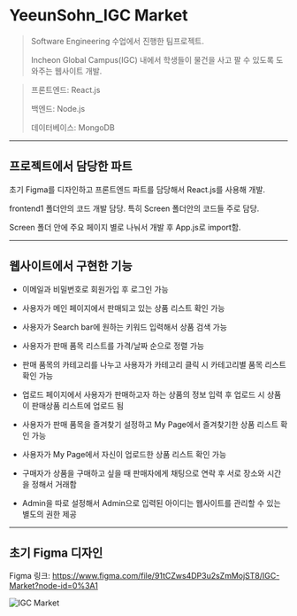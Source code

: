 # YeeunSohn_IGC Market
> Software Engineering 수업에서 진행한 팀프로젝트.
> 
> Incheon Global Campus(IGC) 내에서 학생들이 물건을 사고 팔 수 있도록 도와주는 웹사이트 개발.

> 프론트엔드: React.js
> 
> 백엔드: Node.js
> 
> 데이터베이스: MongoDB

------------------------------------
## 프로젝트에서 담당한 파트

초기 Figma를 디자인하고 프론트엔드 파트를 담당해서 React.js를 사용해 개발.

frontend1 폴더안의 코드 개발 담당. 특히 Screen 폴더안의 코드들 주로 담당.

Screen 폴더 안에 주요 페이지 별로 나눠서 개발 후 App.js로 import함.

-------------------------------------
## 웹사이트에서 구현한 기능
* 이메일과 비밀번호로 회원가입 후 로그인 가능

* 사용자가 메인 페이지에서 판매되고 있는 상품 리스트 확인 가능

* 사용자가 Search bar에 원하는 키워드 입력해서 상품 검색 가능

* 사용자가 판매 품목 리스트를 가격/날짜 순으로 정렬 가능

* 판매 품목의 카테고리를 나누고 사용자가 카테고리 클릭 시 카테고리별 품목 리스트 확인 가능

* 업로드 페이지에서 사용자가 판매하고자 하는 상품의 정보 입력 후 업로드 시 상품이 판매상품 리스트에 업로드 됨

* 사용자가 판매 품목을 즐겨찾기 설정하고 My Page에서 즐겨찾기한 상품 리스트 확인 가능

* 사용자가 My Page에서 자신이 업로드한 상품 리스트 확인 가능

* 구매자가 상품을 구매하고 싶을 때 판매자에게 채팅으로 연락 후 서로 장소와 시간을 정해서 거래함

* Admin을 따로 설정해서 Admin으로 입력된 아이디는 웹사이트를 관리할 수 있는 별도의 권한 제공
-------------------------
## 초기 Figma 디자인

Figma 링크: https://www.figma.com/file/91tCZws4DP3u2sZmMojST8/IGC-Market?node-id=0%3A1

![IGC Market](https://user-images.githubusercontent.com/71821196/124694674-b5f8ec80-df1c-11eb-8e7a-6a7d9e09d8c0.png)




